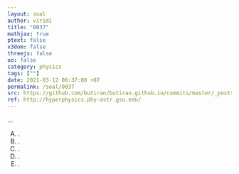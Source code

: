```yaml
---
layout: soal
author: viridi
title: "0037"
mathjax: true
ptext: false
x3dom: false
threejs: false
oo: false
category: physics
tags: [""]
date: 2021-03-12 06:37:00 +07
permalink: /soal/0037
src: https://github.com/butiran/butiran.github.io/commits/master/_posts/soal/03/2021-03-12-blank-7.md
ref: http://hyperphysics.phy-astr.gsu.edu/
---
```

...

<ol type="A">
<li>.
<li>.
<li>.
<li>.
<li>.
